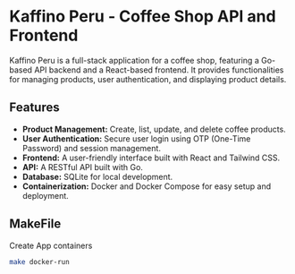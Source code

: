 # Kaffino Peru - Coffee Shop API and Frontend

Kaffino Peru is a full-stack application for a coffee shop, featuring a Go-based API backend and a React-based frontend. It provides functionalities for managing products, user authentication, and displaying product details.

## Features

-   **Product Management:** Create, list, update, and delete coffee products.
-   **User Authentication:** Secure user login using OTP (One-Time Password) and session management.
-   **Frontend:** A user-friendly interface built with React and Tailwind CSS.
-   **API:** A RESTful API built with Go.
-   **Database:** SQLite for local development.
-   **Containerization:** Docker and Docker Compose for easy setup and deployment.


## MakeFile

Create App containers
```bash
make docker-run
```
